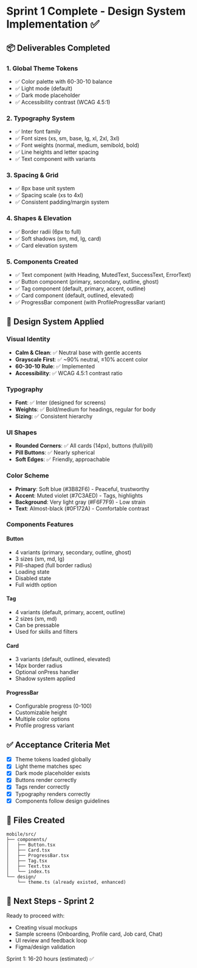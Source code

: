 # Sprint 1 Complete - Design System Implementation ✅

## 📦 Deliverables Completed

### 1. Global Theme Tokens
- ✅ Color palette with 60-30-10 balance
- ✅ Light mode (default)
- ✅ Dark mode placeholder
- ✅ Accessibility contrast (WCAG 4.5:1)

### 2. Typography System
- ✅ Inter font family
- ✅ Font sizes (xs, sm, base, lg, xl, 2xl, 3xl)
- ✅ Font weights (normal, medium, semibold, bold)
- ✅ Line heights and letter spacing
- ✅ Text component with variants

### 3. Spacing & Grid
- ✅ 8px base unit system
- ✅ Spacing scale (xs to 4xl)
- ✅ Consistent padding/margin system

### 4. Shapes & Elevation
- ✅ Border radii (6px to full)
- ✅ Soft shadows (sm, md, lg, card)
- ✅ Card elevation system

### 5. Components Created
- ✅ Text component (with Heading, MutedText, SuccessText, ErrorText)
- ✅ Button component (primary, secondary, outline, ghost)
- ✅ Tag component (default, primary, accent, outline)
- ✅ Card component (default, outlined, elevated)
- ✅ ProgressBar component (with ProfileProgressBar variant)

## 🎨 Design System Applied

### Visual Identity
- **Calm & Clean**: ✅ Neutral base with gentle accents
- **Grayscale First**: ✅ ~90% neutral, ≤10% accent color
- **60-30-10 Rule**: ✅ Implemented
- **Accessibility**: ✅ WCAG 4.5:1 contrast ratio

### Typography
- **Font**: ✅ Inter (designed for screens)
- **Weights**: ✅ Bold/medium for headings, regular for body
- **Sizing**: ✅ Consistent hierarchy

### UI Shapes
- **Rounded Corners**: ✅ All cards (14px), buttons (full/pill)
- **Pill Buttons**: ✅ Nearly spherical
- **Soft Edges**: ✅ Friendly, approachable

### Color Scheme
- **Primary**: Soft blue (#3B82F6) - Peaceful, trustworthy
- **Accent**: Muted violet (#7C3AED) - Tags, highlights
- **Background**: Very light gray (#F6F7F9) - Low strain
- **Text**: Almost-black (#0F172A) - Comfortable contrast

### Components Features

#### Button
- 4 variants (primary, secondary, outline, ghost)
- 3 sizes (sm, md, lg)
- Pill-shaped (full border radius)
- Loading state
- Disabled state
- Full width option

#### Tag
- 4 variants (default, primary, accent, outline)
- 2 sizes (sm, md)
- Can be pressable
- Used for skills and filters

#### Card
- 3 variants (default, outlined, elevated)
- 14px border radius
- Optional onPress handler
- Shadow system applied

#### ProgressBar
- Configurable progress (0-100)
- Customizable height
- Multiple color options
- Profile progress variant

## ✅ Acceptance Criteria Met

- [x] Theme tokens loaded globally
- [x] Light theme matches spec
- [x] Dark mode placeholder exists
- [x] Buttons render correctly
- [x] Tags render correctly
- [x] Typography renders correctly
- [x] Components follow design guidelines

## 📝 Files Created

```
mobile/src/
├── components/
│   ├── Button.tsx
│   ├── Card.tsx
│   ├── ProgressBar.tsx
│   ├── Tag.tsx
│   ├── Text.tsx
│   └── index.ts
└── design/
    └── theme.ts (already existed, enhanced)
```

## 🎯 Next Steps - Sprint 2

Ready to proceed with:
- Creating visual mockups
- Sample screens (Onboarding, Profile card, Job card, Chat)
- UI review and feedback loop
- Figma/design validation

Sprint 1: 16-20 hours (estimated) ✅

